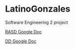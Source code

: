 # LatinoGonzales
Software Engineering 2 project

[RASD Google Doc](https://docs.google.com/document/d/1Z-aNboQsOt5mWlJ1uMf4Dzswo4QV9_XJg1KoSZA9fa8/edit?usp=sharing)

[DD Google Doc](https://docs.google.com/document/d/1xxM82HL1Tnz3JQ_Cssc0TM6hRQiYxSZpW75NnDreSkc/edit?usp=sharing)
